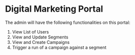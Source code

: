 # Digital Marketing Portal

The admin will have the following functionalities on this portal: 

1. View List of Users
2. View and Update Segments
3. View and Create Campaigns
4. Trigger a run of a campaign against a segment
